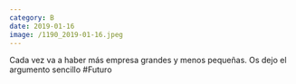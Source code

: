 ```yaml
--- 
category: B 
date: 2019-01-16 
image: /1190_2019-01-16.jpeg 
--- 
```


Cada vez va a haber más empresa grandes y menos pequeñas. Os dejo el argumento sencillo #Futuro